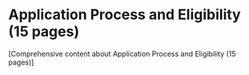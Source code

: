 # Application Process and Eligibility (15 pages)

[Comprehensive content about Application Process and Eligibility (15 pages)]
